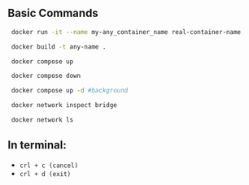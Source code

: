 ## Basic Commands

```bash
 docker run -it --name my-any_container_name real-container-name
```

```bash
 docker build -t any-name .
```
```bash
 docker compose up
```
```bash
 docker compose down
```
```bash
 docker compose up -d #background
```

```bash
 docker network inspect bridge
``` 
```bash
 docker network ls
```

## In terminal: 


- ```crl + c (cancel)```
- ```crl + d (exit)```